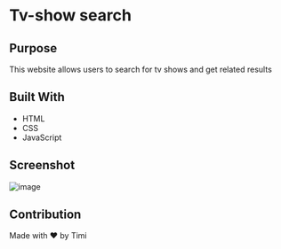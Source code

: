# Tv-show search

## Purpose
This website allows users to search for tv shows and get related results

## Built With
* HTML
* CSS
* JavaScript

## Screenshot

![image](https://user-images.githubusercontent.com/104241247/197095960-3d78cd02-a1a4-4878-8d3f-e1c749ab6dca.png)




## Contribution
Made with ❤️ by Timi
